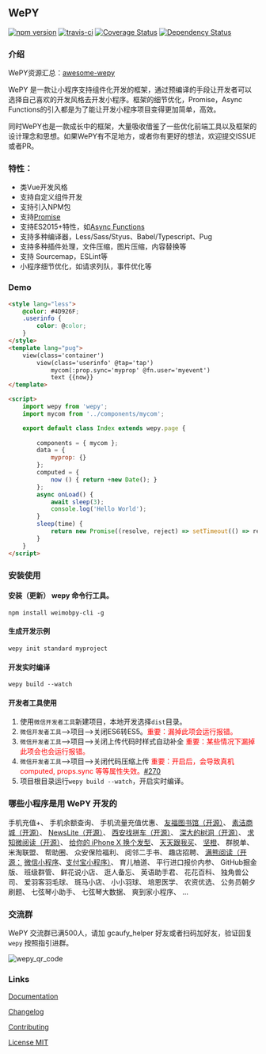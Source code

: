 ## WePY

[![npm version](https://badge.fury.io/js/wepy.svg)](https://badge.fury.io/js/wepy)
[![travis-ci](https://travis-ci.org/Tencent/wepy.svg?branch=1.7.x)](https://travis-ci.org/Tencent/wepy)
[![Coverage Status](https://coveralls.io/repos/github/Tencent/wepy/badge.svg?branch=1.7.x)](https://coveralls.io/github/Tencent/wepy?branch=1.7.x)
[![Dependency Status](https://david-dm.org/Tencent/wepy.svg)](https://david-dm.org/Tencent/wepy)

### 介绍

WePY资源汇总：[awesome-wepy](https://github.com/aben1188/awesome-wepy)

WePY 是一款让小程序支持组件化开发的框架，通过预编译的手段让开发者可以选择自己喜欢的开发风格去开发小程序。框架的细节优化，Promise，Async Functions的引入都是为了能让开发小程序项目变得更加简单，高效。

同时WePY也是一款成长中的框架，大量吸收借鉴了一些优化前端工具以及框架的设计理念和思想。如果WePY有不足地方，或者你有更好的想法，欢迎提交ISSUE或者PR。


### 特性：

* 类Vue开发风格
* 支持自定义组件开发
* 支持引入NPM包
* 支持[Promise](https://github.com/wepyjs/wepy/wiki/wepy%E9%A1%B9%E7%9B%AE%E4%B8%AD%E4%BD%BF%E7%94%A8Promise)
* 支持ES2015+特性，如[Async Functions](https://github.com/wepyjs/wepy/wiki/wepy%E9%A1%B9%E7%9B%AE%E4%B8%AD%E4%BD%BF%E7%94%A8async-await)
* 支持多种编译器，Less/Sass/Styus、Babel/Typescript、Pug
* 支持多种插件处理，文件压缩，图片压缩，内容替换等
* 支持 Sourcemap，ESLint等
* 小程序细节优化，如请求列队，事件优化等


### Demo

```html
<style lang="less">
    @color: #4D926F;
    .userinfo {
        color: @color;
    }
</style>
<template lang="pug">
    view(class='container')
        view(class='userinfo' @tap='tap')
            mycom(:prop.sync='myprop' @fn.user='myevent')
            text {{now}}
</template>

<script>
    import wepy from 'wepy';
    import mycom from '../components/mycom';

    export default class Index extends wepy.page {
        
        components = { mycom };
        data = {
            myprop: {}
        };
        computed = {
            now () { return +new Date(); }
        };
        async onLoad() {
            await sleep(3);
            console.log('Hello World');
        }
        sleep(time) {
            return new Promise((resolve, reject) => setTimeout(() => resolve, time * 1000));
        }
    }
</script>
```



### 安装使用

#### 安装（更新） wepy 命令行工具。

```console
npm install weimobpy-cli -g
```

#### 生成开发示例

```console
wepy init standard myproject
```

#### 开发实时编译

```console
wepy build --watch
```

#### 开发者工具使用

1. 使用`微信开发者工具`新建项目，本地开发选择`dist`目录。
2. `微信开发者工具`-->项目-->关闭ES6转ES5。<font style="color:red">重要：漏掉此项会运行报错。</font>
3. `微信开发者工具`-->项目-->关闭上传代码时样式自动补全 <font style="color:red">重要：某些情况下漏掉此项会也会运行报错。</font>
4. `微信开发者工具`-->项目-->关闭代码压缩上传 <font style="color:red">重要：开启后，会导致真机computed, props.sync 等等属性失效。[#270](https://github.com/wepyjs/wepy/issues/270)</font>
5. 项目根目录运行`wepy build --watch`，开启实时编译。

### 哪些小程序是用 WePY 开发的

手机充值+、
手机余额查询、
手机流量充值优惠、
[友福图书馆](https://library.ufutx.com)[（开源）](https://github.com/glore/library)、
[素洁商城](https://github.com/dyq086/wxYuHanStore)[（开源）](https://github.com/dyq086/wxYuHanStore)、
[NewsLite](https://github.com/yshkk/shanbay-mina)[（开源）](https://github.com/yshkk/shanbay-mina)、
[西安找拼车](https://github.com/chenqingspring)[（开源）](https://github.com/chenqingspring)、
[深大的树洞](https://github.com/jas0ncn/szushudong)[（开源）](https://github.com/jas0ncn/szushudong)、
[求知微阅读](https://github.com/KingJeason/wepy-books)[（开源）](https://github.com/KingJeason/wepy-books)、
[给你的 iPhone X 换个发型](https://bangs.baran.wang/)、
[天天跟我买](http://www.xiaohongchun.com.cn/index)、
[坚橙](https://zhanart.com/wepy.html)、
群脱单、
米淘联盟、
帮助圈、
众安保险福利、
阅邻二手书、
趣店招聘、
[满熊阅读（开源：](https://github.com/Thunf/wepy-demo-bookmall) [微信小程序](https://github.com/Thunf/wepy-demo-bookmall)、[支付宝小程序）](https://github.com/Thunf/wepy-demo-bookmall/tree/alipay)、
育儿柚道、
平行进口报价内参、
GitHub掘金版、
班级群管、
鲜花说小店、
逛人备忘、
英语助手君、
花花百科、
独角兽公司、
爱羽客羽毛球、
斑马小店、
小小羽球、
培恩医学、
农资优选、
公务员朝夕刷题、
七弦琴小助手、
七弦琴大数据、
爽到家小程序、
...

### 交流群
 
 WePY 交流群已满500人，请加 gcaufy_helper 好友或者扫码加好友，验证回复 `wepy` 按照指引进群。

 ![wepy_qr_code](https://user-images.githubusercontent.com/2182004/32309877-8bded674-bfc9-11e7-9daa-9ba4012690fb.png)


### Links

[Documentation](https://tencent.github.io/wepy/)

[Changelog](https://tencent.github.io/wepy/document.html#/changelog)

[Contributing](https://github.com/tencent/wepy/blob/master/CONTRIBUTING.md)

[License MIT](https://github.com/tencent/wepy/blob/1.7.x/LICENSE)

